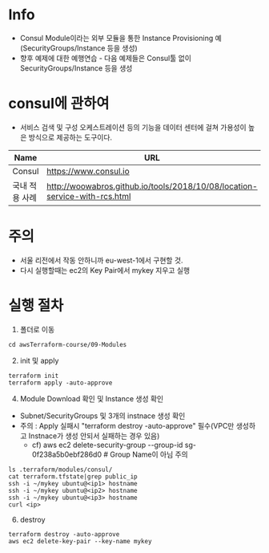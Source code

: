 # Info
* Consul Module이라는 외부 모듈을 통한 Instance Provisioning 예(SecurityGroups/Instance 등을 생성)
* 향후 예제에 대한 예행연습 - 다음 예제들은 Consul툴 없이 SecurityGroups/Instance 등을 생성
# consul에 관하여
* 서비스 검색 및 구성 오케스트레이션 등의 기능을 데이터 센터에 걸쳐 가용성이 높은 방식으로 제공하는 도구이다.

|Name           |URL                                                                        |
|---------------|---------------------------------------------------------------------------|
|Consul         |https://www.consul.io                                                      |
|국내 적용 사례 |http://woowabros.github.io/tools/2018/10/08/location-service-with-rcs.html |




# 주의
* 서울 리전에서 작동 안하니까 eu-west-1에서 구현할 것.
* 다시 실행할때는 ec2의 Key Pair에서 mykey 지우고 실행


# 실행 절차
1. 폴더로 이동
```
cd awsTerraform-course/09-Modules
```

2. init 및 apply
```
terraform init
terraform apply -auto-approve
```


4. Module Download 확인 및 Instance 생성 확인
* Subnet/SecurityGroups 및 3개의 instnace 생성 확인
* 주의 : Apply 실패시 "terraform destroy -auto-approve" 필수(VPC만 생성하고 Instnace가 생성 안되서 실패하는 경우 있음)
  - cf) aws ec2 delete-security-group --group-id sg-0f238a5b0ebf286d0 # Group Name이 아님 주의

```
ls .terraform/modules/consul/
cat terraform.tfstate|grep public_ip
ssh -i ~/mykey ubuntu@<ip1> hostname
ssh -i ~/mykey ubuntu@<ip2> hostname
ssh -i ~/mykey ubuntu@<ip3> hostname
curl <ip>
```

6. destroy
```
terraform destroy -auto-approve
aws ec2 delete-key-pair --key-name mykey
```
